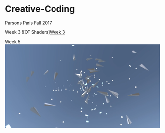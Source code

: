 # Creative-Coding
Parsons Paris Fall 2017

Week 3
![OF Shaders][Week 3](https://github.com/baice963/Creative-Coding/blob/master/homework_week3/giphy-downsized-large.gif?raw=true "Logo Title Text 1")

Week 5
[![Paper Planes Video](https://github.com/baice963/Creative-Coding/blob/master/homework_week5/Assets/Screen%20Shot%202017-10-08%20at%2015.02.40.png?raw=true)](  https://vimeo.com/237278637)

  
  
  
